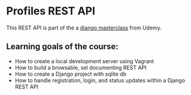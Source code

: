 # Profiles REST API

This REST API is part of the a [django masterclass](https://www.udemy.com/course/django-python/) from Udemy.

##

## Learning goals of the course:

- How to create a local development server using Vagrant
- How to build a browsable, sel documenting REST API
- How to create a Django project with sqlite db
- How to handle registration, login, and status updates within a Django REST API
